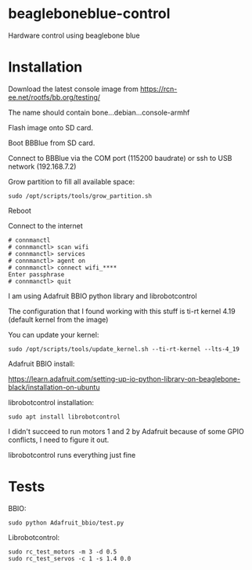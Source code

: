 # beagleboneblue-control
Hardware control using beaglebone blue

# Installation

Download the latest console image from https://rcn-ee.net/rootfs/bb.org/testing/

The name should contain bone...debian...console-armhf

Flash image onto SD card.

Boot BBBlue from SD card.

Connect to BBBlue via the COM port (115200 baudrate) or ssh to USB network (192.168.7.2)

Grow partition to fill all available space:
```
sudo /opt/scripts/tools/grow_partition.sh
```

Reboot

Connect to the internet

```
# connmanctl
# connmanctl> scan wifi
# connmanctl> services
# connmanctl> agent on
# connmanctl> connect wifi_****
Enter passphrase
# connmanctl> quit
```

I am using Adafruit BBIO python library and librobotcontrol

The configuration that I found working with this stuff is ti-rt kernel 4.19 (default kernel from the image)

You can update your kernel:
```
sudo /opt/scripts/tools/update_kernel.sh --ti-rt-kernel --lts-4_19
```

Adafruit BBIO install:

https://learn.adafruit.com/setting-up-io-python-library-on-beaglebone-black/installation-on-ubuntu

librobotcontrol installation:
```
sudo apt install librobotcontrol
```

I didn't succeed to run motors 1 and 2 by Adafruit because of some GPIO conflicts, I need to figure it out.

librobotcontrol runs everything just fine

# Tests

BBIO:
```
sudo python Adafruit_bbio/test.py
```
Librobotcontrol:
```
sudo rc_test_motors -m 3 -d 0.5
sudo rc_test_servos -c 1 -s 1.4 0.0
```

